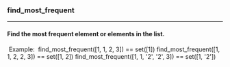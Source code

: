 ### find_most_frequent
---
#### Find the most frequent element or elements in the list.
​
Example:
​
find_most_frequent([1, 1, 2, 3]) == set([1])
find_most_frequent([1, 1, 2, 2, 3]) == set([1, 2])
find_most_frequent([1, 1, '2', '2', 3]) == set([1, '2'])
